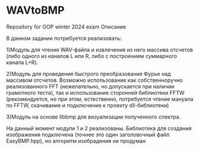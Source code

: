 # WAVtoBMP
Repository for OOP winter 2024 exam 
Описание

В данном задании потребуется реализовать:

1)Модуль для чтения WAV-файла и извлечения из него массива отсчетов (либо одного из каналов L или R, либо с построением суммарного канала L+R).

2)Модуль для проведения быстрого преобразования Фурье над массивом отсчетов. Возможно использование как собственноручно реализованного FFT (нежелательно, но допускается при наличии грамотного теста), так и использование сторонней библиотеки FFTW (рекомендуется, но при этом, естественно, потребуется чтение мануала по FFTW, скачивание и подключение к проекту dll-библиотеки)

3)Модуль на основе libbmp для визуализации полученного спектра.

На данный момент модули 1 и 2 реализованы. Библиотека для создания изображения подключена (точнее это один заголовочный файл EasyBMP.hpp), но алгоритм изобрадения не продуман 
